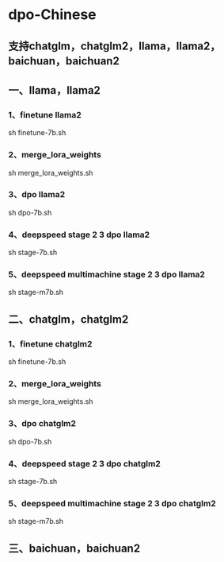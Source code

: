 # dpo-Chinese

## 支持chatglm，chatglm2，llama，llama2，baichuan，baichuan2

## 一、llama，llama2

### 1、finetune llama2

sh  finetune-7b.sh

### 2、merge_lora_weights

sh merge_lora_weights.sh

###  3、dpo llama2

sh dpo-7b.sh

###  4、deepspeed stage 2 3 dpo llama2
sh stage-7b.sh

### 5、deepspeed multimachine stage 2 3 dpo llama2
sh stage-m7b.sh

## 二、chatglm，chatglm2
### 1、finetune chatglm2

sh  finetune-7b.sh 

### 2、merge_lora_weights

sh merge_lora_weights.sh

###  3、dpo chatglm2

sh dpo-7b.sh

###  4、deepspeed stage 2 3 dpo chatglm2
sh stage-7b.sh

### 5、deepspeed multimachine stage 2 3 dpo chatglm2
sh stage-m7b.sh

## 三、baichuan，baichuan2
